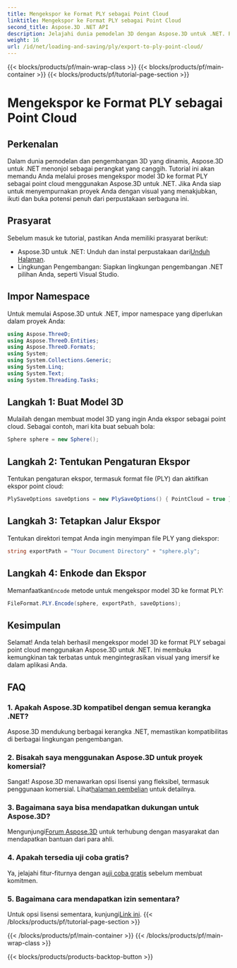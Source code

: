 ```yaml
---
title: Mengekspor ke Format PLY sebagai Point Cloud
linktitle: Mengekspor ke Format PLY sebagai Point Cloud
second_title: Aspose.3D .NET API
description: Jelajahi dunia pemodelan 3D dengan Aspose.3D untuk .NET. Pelajari cara mengekspor model ke format PLY dengan mudah. Tingkatkan proyek Anda dengan visual yang menakjubkan.
weight: 16
url: /id/net/loading-and-saving/ply/export-to-ply-point-cloud/
---
```


{{< blocks/products/pf/main-wrap-class >}}
{{< blocks/products/pf/main-container >}}
{{< blocks/products/pf/tutorial-page-section >}}

# Mengekspor ke Format PLY sebagai Point Cloud

## Perkenalan
Dalam dunia pemodelan dan pengembangan 3D yang dinamis, Aspose.3D untuk .NET menonjol sebagai perangkat yang canggih. Tutorial ini akan memandu Anda melalui proses mengekspor model 3D ke format PLY sebagai point cloud menggunakan Aspose.3D untuk .NET. Jika Anda siap untuk menyempurnakan proyek Anda dengan visual yang menakjubkan, ikuti dan buka potensi penuh dari perpustakaan serbaguna ini.
## Prasyarat
Sebelum masuk ke tutorial, pastikan Anda memiliki prasyarat berikut:
-  Aspose.3D untuk .NET: Unduh dan instal perpustakaan dari[Unduh Halaman](https://releases.aspose.com/3d/net/).
- Lingkungan Pengembangan: Siapkan lingkungan pengembangan .NET pilihan Anda, seperti Visual Studio.
## Impor Namespace
Untuk memulai Aspose.3D untuk .NET, impor namespace yang diperlukan dalam proyek Anda:
```csharp
using Aspose.ThreeD;
using Aspose.ThreeD.Entities;
using Aspose.ThreeD.Formats;
using System;
using System.Collections.Generic;
using System.Linq;
using System.Text;
using System.Threading.Tasks;
```
## Langkah 1: Buat Model 3D
Mulailah dengan membuat model 3D yang ingin Anda ekspor sebagai point cloud. Sebagai contoh, mari kita buat sebuah bola:
```csharp
Sphere sphere = new Sphere();
```
## Langkah 2: Tentukan Pengaturan Ekspor
Tentukan pengaturan ekspor, termasuk format file (PLY) dan aktifkan ekspor point cloud:
```csharp
PlySaveOptions saveOptions = new PlySaveOptions() { PointCloud = true };
```
## Langkah 3: Tetapkan Jalur Ekspor
Tentukan direktori tempat Anda ingin menyimpan file PLY yang diekspor:
```csharp
string exportPath = "Your Document Directory" + "sphere.ply";
```
## Langkah 4: Enkode dan Ekspor
 Memanfaatkan`Encode` metode untuk mengekspor model 3D ke format PLY:
```csharp
FileFormat.PLY.Encode(sphere, exportPath, saveOptions);
```
## Kesimpulan
Selamat! Anda telah berhasil mengekspor model 3D ke format PLY sebagai point cloud menggunakan Aspose.3D untuk .NET. Ini membuka kemungkinan tak terbatas untuk mengintegrasikan visual yang imersif ke dalam aplikasi Anda.

## FAQ
### 1. Apakah Aspose.3D kompatibel dengan semua kerangka .NET?
Aspose.3D mendukung berbagai kerangka .NET, memastikan kompatibilitas di berbagai lingkungan pengembangan.
### 2. Bisakah saya menggunakan Aspose.3D untuk proyek komersial?
 Sangat! Aspose.3D menawarkan opsi lisensi yang fleksibel, termasuk penggunaan komersial. Lihat[halaman pembelian](https://purchase.aspose.com/buy) untuk detailnya.
### 3. Bagaimana saya bisa mendapatkan dukungan untuk Aspose.3D?
 Mengunjungi[Forum Aspose.3D](https://forum.aspose.com/c/3d/18) untuk terhubung dengan masyarakat dan mendapatkan bantuan dari para ahli.
### 4. Apakah tersedia uji coba gratis?
 Ya, jelajahi fitur-fiturnya dengan a[uji coba gratis](https://releases.aspose.com/) sebelum membuat komitmen.
### 5. Bagaimana cara mendapatkan izin sementara?
 Untuk opsi lisensi sementara, kunjungi[Link ini](https://purchase.aspose.com/temporary-license/).
{{< /blocks/products/pf/tutorial-page-section >}}

{{< /blocks/products/pf/main-container >}}
{{< /blocks/products/pf/main-wrap-class >}}

{{< blocks/products/products-backtop-button >}}
